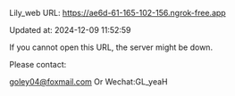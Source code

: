 Lily_web URL: https://ae6d-61-165-102-156.ngrok-free.app

Updated at: 2024-12-09 11:52:59

If you cannot open this URL, the server might be down.

Please contact: 

goley04@foxmail.com Or Wechat:GL_yeaH